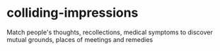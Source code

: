 # colliding-impressions
Match  people's thoughts, recollections, medical symptoms to discover mutual grounds, places  of meetings and remedies
